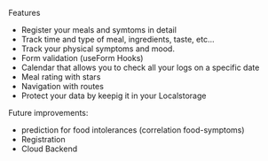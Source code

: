 
Features

- Register your meals and symtoms in detail
- Track time and type of meal, ingredients, taste, etc...
- Track your physical symptoms and mood.
- Form validation (useForm Hooks)
- Calendar that allows you to check all your logs on a specific date
- Meal rating with stars
- Navigation with routes
- Protect your data by keepig it in your Localstorage 


Future improvements: 
- prediction for food intolerances (correlation food-symptoms)
- Registration
- Cloud Backend
